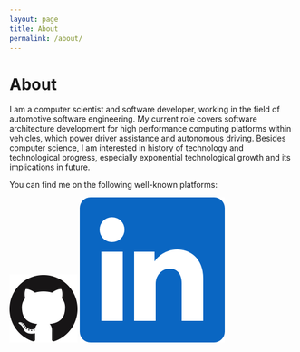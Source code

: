 ```yaml
---
layout: page
title: About
permalink: /about/
---
```


# About

I am a computer scientist and software developer, working in the field of automotive software engineering. My current role covers software architecture development for high performance computing platforms within vehicles, which power driver assistance and autonomous driving. Besides computer science, I am interested in history of technology and technological progress, especially exponential technological growth and its implications in future.

You can find me on the following well-known platforms:

[![Github](images/gh.png)](https://www.github.com/sscit)
[![LinkedIn](images/linkedin.png)](https://de.linkedin.com/in/stefan-schlichth%C3%A4rle-87913489)
